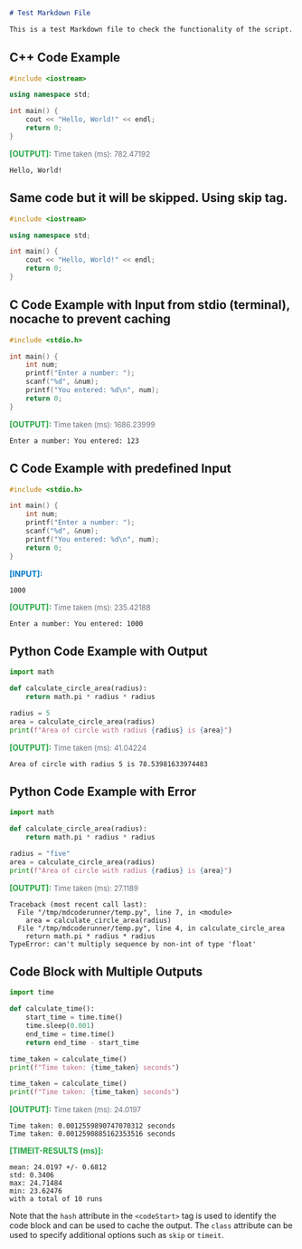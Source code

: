 

```markdown
# Test Markdown File

This is a test Markdown file to check the functionality of the script.
```

## C++ Code Example

<codeStart class="" hash="6cc9e5a3127ee757562a99f78fabfbdd54f9423a2ac7159f044600f15432acf4"/>

```cpp
#include <iostream>

using namespace std;

int main() {
    cout << "Hello, World!" << endl;   
    return 0;
}
```            

<span style="color:  #28A745; font-weight: bold;">[OUTPUT]:</span> <span style="font-size: small; color: #6A737D;">Time taken (ms): 782.47192
</span>
```output                    
Hello, World!

```

                           
<codeEnd/>

## Same code but it will be skipped. Using skip tag.

<codeStart class="skip"/>

```cpp
#include <iostream>

using namespace std;

int main() {
    cout << "Hello, World!" << endl;   
    return 0;
}
```

<codeEnd/>

## C Code Example with Input from stdio (terminal), nocache to prevent caching

<codeStart class="nocache" hash="79b1fea382db681b71643418ac85b86cf5cc03bd00fdd698cb48b0c9bda0a0de"/>

```c
#include <stdio.h>

int main() {
    int num;
    printf("Enter a number: ");
    scanf("%d", &num);
    printf("You entered: %d\n", num);
    return 0;
}
```            

<span style="color:  #28A745; font-weight: bold;">[OUTPUT]:</span> <span style="font-size: small; color: #6A737D;">Time taken (ms): 1686.23999
</span>
```output                    
Enter a number: You entered: 123

```

                           
<codeEnd/>

## C Code Example with predefined Input

<codeStart class="nocache" hash="cd90e5223462808ef8982ced6bf1f3cb466c7863a21e947e040ba7eceabfdf0f"/>

```c
#include <stdio.h>

int main() {
    int num;
    printf("Enter a number: ");
    scanf("%d", &num);
    printf("You entered: %d\n", num);
    return 0;
}
```            

<span style="color: #007ACC; font-weight: bold;">[INPUT]:</span>
```input                   
1000
```

<span style="color:  #28A745; font-weight: bold;">[OUTPUT]:</span> <span style="font-size: small; color: #6A737D;">Time taken (ms): 235.42188
</span>
```output                    
Enter a number: You entered: 1000

```

                           
<codeEnd/>

## Python Code Example with Output

<codeStart class="" hash="3db728f8540ab3d082591b30b82a434a5499658822c56496dd0684af69033d1d"/>

```py
import math

def calculate_circle_area(radius):
    return math.pi * radius * radius

radius = 5
area = calculate_circle_area(radius)
print(f"Area of circle with radius {radius} is {area}")
```            

<span style="color:  #28A745; font-weight: bold;">[OUTPUT]:</span> <span style="font-size: small; color: #6A737D;">Time taken (ms): 41.04224
</span>
```output                    
Area of circle with radius 5 is 78.53981633974483

```

                           
<codeEnd/>

## Python Code Example with Error

<codeStart class="" hash="de5c7e5bc4a71fdc7225f43f9c1801cb627ced59d4ab5101130cb7b0e42409f4"/>

```py
import math

def calculate_circle_area(radius):
    return math.pi * radius * radius

radius = "five"
area = calculate_circle_area(radius)
print(f"Area of circle with radius {radius} is {area}")
```            

<span style="color:  #28A745; font-weight: bold;">[OUTPUT]:</span> <span style="font-size: small; color: #6A737D;">Time taken (ms): 27.1189
</span>
```output                    
Traceback (most recent call last):
  File "/tmp/mdcoderunner/temp.py", line 7, in <module>
    area = calculate_circle_area(radius)
  File "/tmp/mdcoderunner/temp.py", line 4, in calculate_circle_area
    return math.pi * radius * radius
TypeError: can't multiply sequence by non-int of type 'float'

```

                           
<codeEnd/>

## Code Block with Multiple Outputs

<codeStart class="timeit nocache" hash="8965f08a226d88ca9815756d0ff302e6e267c449fa13d28c6938e57decbe83d3"/>

```py
import time

def calculate_time():
    start_time = time.time()
    time.sleep(0.001)
    end_time = time.time()
    return end_time - start_time

time_taken = calculate_time()
print(f"Time taken: {time_taken} seconds")

time_taken = calculate_time()
print(f"Time taken: {time_taken} seconds")
```            

<span style="color:  #28A745; font-weight: bold;">[OUTPUT]:</span> <span style="font-size: small; color: #6A737D;">Time taken (ms): 24.0197
</span>
```output                    
Time taken: 0.0012559890747070312 seconds
Time taken: 0.0012590885162353516 seconds

```

<span style="color:  #28A745; font-weight: bold;">[TIMEIT-RESULTS (ms)]:</span>
```timeit
mean: 24.0197 +/- 0.6812
std: 0.3406
max: 24.71484
min: 23.62476
with a total of 10 runs
```

                           
<codeEnd/>

Note that the `hash` attribute in the `<codeStart>` tag is used to identify the code block and can be used to cache the output. The `class` attribute can be used to specify additional options such as `skip` or `timeit`.